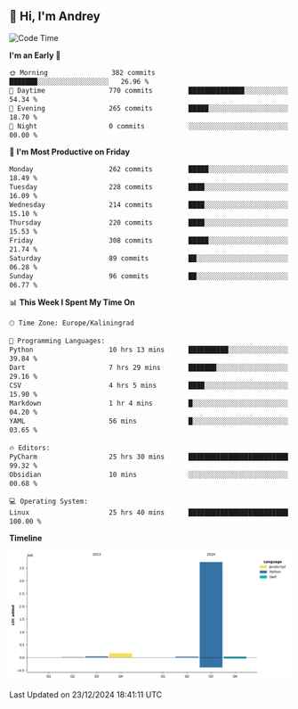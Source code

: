 ## 👋 Hi, I'm Andrey

<!--START_SECTION:waka-->
![Code Time](http://img.shields.io/badge/Code%20Time-664%20hrs%2011%20mins-blue)

**I'm an Early 🐤** 

```text
🌞 Morning                382 commits         ███████░░░░░░░░░░░░░░░░░░   26.96 % 
🌆 Daytime                770 commits         ██████████████░░░░░░░░░░░   54.34 % 
🌃 Evening                265 commits         █████░░░░░░░░░░░░░░░░░░░░   18.70 % 
🌙 Night                  0 commits           ░░░░░░░░░░░░░░░░░░░░░░░░░   00.00 % 
```
📅 **I'm Most Productive on Friday** 

```text
Monday                   262 commits         █████░░░░░░░░░░░░░░░░░░░░   18.49 % 
Tuesday                  228 commits         ████░░░░░░░░░░░░░░░░░░░░░   16.09 % 
Wednesday                214 commits         ████░░░░░░░░░░░░░░░░░░░░░   15.10 % 
Thursday                 220 commits         ████░░░░░░░░░░░░░░░░░░░░░   15.53 % 
Friday                   308 commits         █████░░░░░░░░░░░░░░░░░░░░   21.74 % 
Saturday                 89 commits          ██░░░░░░░░░░░░░░░░░░░░░░░   06.28 % 
Sunday                   96 commits          ██░░░░░░░░░░░░░░░░░░░░░░░   06.77 % 
```


📊 **This Week I Spent My Time On** 

```text
🕑︎ Time Zone: Europe/Kaliningrad

💬 Programming Languages: 
Python                   10 hrs 13 mins      ██████████░░░░░░░░░░░░░░░   39.84 % 
Dart                     7 hrs 29 mins       ███████░░░░░░░░░░░░░░░░░░   29.16 % 
CSV                      4 hrs 5 mins        ████░░░░░░░░░░░░░░░░░░░░░   15.90 % 
Markdown                 1 hr 4 mins         █░░░░░░░░░░░░░░░░░░░░░░░░   04.20 % 
YAML                     56 mins             █░░░░░░░░░░░░░░░░░░░░░░░░   03.65 % 

🔥 Editors: 
PyCharm                  25 hrs 30 mins      █████████████████████████   99.32 % 
Obsidian                 10 mins             ░░░░░░░░░░░░░░░░░░░░░░░░░   00.68 % 

💻 Operating System: 
Linux                    25 hrs 40 mins      █████████████████████████   100.00 % 
```

**Timeline**

![Lines of Code chart](https://raw.githubusercontent.com/Mist3s/Mist3s/main/assets/bar_graph.png)


 Last Updated on 23/12/2024 18:41:11 UTC
<!--END_SECTION:waka-->

